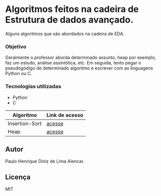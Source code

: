 # Algoritmos feitos na cadeira de Estrutura de dados avançado.

Alguns algoritmos que são abordados na cadeira de EDA.

### Objetivo

Geralmente o professor aborda determinado assunto, heap por exemplo, faz um estudo, análise assintótica, etc. Em seguida, tento pegar o pseudogódigo de determinado algoritmo e escrever com as linguagens Python ou C. 

### Tecnologias utilizadas
- Python
- C

| Algoritmo           |  Link de acesso     |
| ------------------- | ------------------- |
|    Insertion-Sort   |  [acesse](https://google.com.br) |
|       Heap          |  [acesse](https://google.com.br) |

## Autor
Paulo Henrique Diniz de Lima Alencar.

## Licença

MIT

